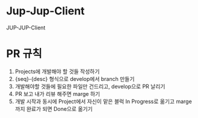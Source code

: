 # Jup-Jup-Client
JUP-JUP-Client

# PR 규칙
  1. Projects에 개발해야 할 것들 작성하기
  2. {seq}-{desc} 형식으로 develop에서 branch 만들기
  3. 개발해야할 것들에 필요한 파일만 건드리고, develop으로 PR 날리기
  4. PR 보고 내가 리뷰 해주면 marge 하기
  5. 개발 시작과 동시에 Project에서 자신이 맡은 블럭 In Progress로 옮기고 marge까지 완료가 되면 Done으로 옮기기
